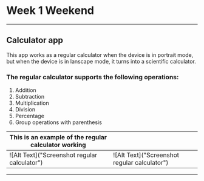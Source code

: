 # Week 1 Weekend
***
## Calculator app

This app works as a regular calculator when the device is in portrait mode, but when the device is in lanscape mode, it turns into a scientific calculator.

### The regular calculator supports the following operations:
1. Addition
2. Subtraction
3. Multiplication
4. Division
5. Percentage
6. Group operations with parenthesis

| This is an example of the regular calculator working | |
| --- | --- |
| ![Alt Text]("Screenshot regular calculator") | ![Alt Text]("Screenshot regular calculator") |

***
